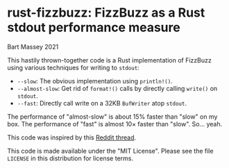# rust-fizzbuzz: FizzBuzz as a Rust stdout performance measure
Bart Massey 2021

This hastily thrown-together code is a Rust implementation
of FizzBuzz using various techniques for writing to
`stdout`:

* `--slow`: The obvious implementation using `println!()`.
* `--almost-slow`: Get rid of `format!()` calls by directly
  calling `write()` on `stdout`.
* `--fast`: Directly call write on a 32KB `BufWriter` atop `stdout`.

The performance of "almost-slow" is about 15% faster than
"slow" on my box. The performance of "fast" is almost 10×
faster than "slow". So… yeah.

This code was inspired by this
[Reddit thread](https://www.reddit.com/r/rust/comments/qiyqlo/fizzbuzz_in_rust_is_slower_than_python/?utm_source=share&utm_medium=web2x&context=3).

This code is made available under the "MIT License". Please
see the file `LICENSE` in this distribution for license terms.

